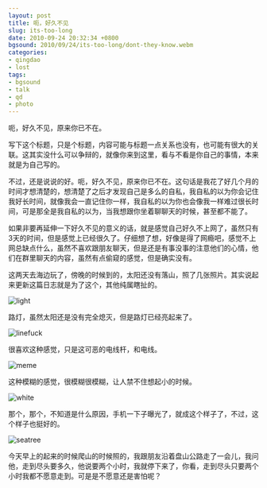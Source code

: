 ```yaml
---
layout: post
title: 呃，好久不见
slug: its-too-long
date: 2010-09-24 20:32:34 +0800
bgsound: 2010/09/24/its-too-long/dont-they-know.webm
categories:
- qingdao
- lost
tags:
- bgsound
- talk
- qd
- photo
---
```


呃，好久不见，原来你已不在。

写下这个标题，只是个标题，内容可能与标题一点关系也没有，也可能有很大的关联。这其实没什么可以争辩的，就像你来到这里，看与不看是你自己的事情，本来就是为自己写的。

不过，还是说说的好。呃，好久不见，原来你已不在。这句话是我花了好几个月的时间才想清楚的，想清楚了之后才发现自己是多么的自私，我自私的以为你会记住我好长时间，就像我会一直记住你一样，我自私的以为你也会像我一样难过很长时间，可是那全是我自私的以为，当我想跟你坐着聊聊天的时候，甚至都不能了。

如果非要再延伸一下好久不见的意义的话，就是感觉自己好久不上网了，虽然只有3天的时间，但是感觉上已经很久了。仔细想了想，好像是得了网瘾吧，感觉不上网总缺点什么，虽然不喜欢跟朋友聊天，但是还是有事没事的注意他们的心情，他们在群里聊天的内容，虽然有点偷窥的感觉，但是确实没有。

这两天去海边玩了，傍晚的时候到的，太阳还没有落山，照了几张照片。其实说起来更新这篇日志就是为了这个，其他纯属瞎扯的。

<img src="{{ site.path.uploads }}2010/09/24/its-too-long/light.jpg" alt="light" />

路灯，虽然太阳还是没有完全熄灭，但是路灯已经亮起来了。

<img src="{{ site.path.uploads }}2010/09/24/its-too-long/linefuck.jpg" alt="linefuck" />

很喜欢这种感觉，只是这可恶的电线杆，和电线。

<img src="{{ site.path.uploads }}2010/09/24/its-too-long/meme.jpg" alt="meme" />

这种模糊的感觉，很模糊很模糊，让人禁不住想起小的时候。

<img src="{{ site.path.uploads }}2010/09/24/its-too-long/white.jpg" alt="white" />

那个，那个，不知道是什么原因，手机一下子曝光了，就成这个样子了，不过，这个样子也挺好的。

<img src="{{ site.path.uploads }}2010/09/24/its-too-long/seatree.jpg" alt="seatree" />

今天早上的起来的时候爬山的时候照的，我跟朋友沿着盘山公路走了一会儿，我问他，走到尽头要多久，他说要两个小时，我就停下来了，你看，走到尽头只要两个小时我都不愿意走到。可是是不愿意还是害怕呢？

